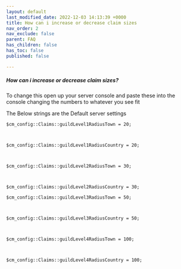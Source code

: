 ```yaml
---
layout: default
last_modified_date: 2022-12-03 14:13:39 +0000
title: How can i increase or decrease claim sizes
nav_order: 2
nav_exclude: false
parent: FAQ
has_children: false
has_toc: false
published: false

---
```

##### How can i increase or decrease claim sizes?

To change this open up your server console and paste these into the console changing the numbers to whatever you see fit

The Below strings are the Default server settings

    $cm_config::Claims::guildLevel1RadiusTown = 20;

 

    $cm_config::Claims::guildLevel1RadiusCountry = 20;

 

    $cm_config::Claims::guildLevel2RadiusTown = 30;

 

    $cm_config::Claims::guildLevel2RadiusCountry = 30;

    $cm_config::Claims::guildLevel3RadiusTown = 50;

 

    $cm_config::Claims::guildLevel3RadiusCountry = 50;

 

    $cm_config::Claims::guildLevel4RadiusTown = 100;

 

    $cm_config::Claims::guildLevel4RadiusCountry = 100;